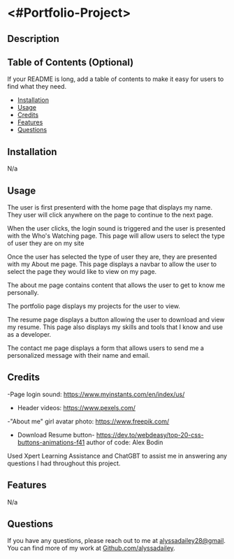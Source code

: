 # <#Portfolio-Project>

## Description




## Table of Contents (Optional)

If your README is long, add a table of contents to make it easy for users to find what they need.

- [Installation](#installation)
- [Usage](#usage)
- [Credits](#credits)
- [Features](#features)
- [Questions](#questions)

## Installation

N/a

## Usage

The user is first presenterd with the home page that displays my name. They user will click anywhere on the page to continue to the next page.

When the user clicks, the login sound is triggered and the user is presented with the Who's Watching page.
This page will allow users to select the type of user they are on my site

Once the user has selected the type of user they are, they are presented with my About me page.
This page displays a navbar to allow the user to select the page they would like to view on my page. 

The about me page contains content that allows the user to get to know me personally.

The portfolio page displays my projects for the user to view.

The resume page displays a button allowing the user to download and view my resume. This page also displays my skills and tools that I know and use as a developer.

The contact me page displays a form that allows users to send me a personalized message with their name and email.

## Credits

-Page login sound: https://www.myinstants.com/en/index/us/

- Header videos: https://www.pexels.com/

-"About me" girl avatar photo: https://www.freepik.com/

- Download Resume button- https://dev.to/webdeasy/top-20-css-buttons-animations-f41  author of code: Alex Bodin

Used Xpert Learning Assistance and ChatGBT to assist me in answering any questions I had throughout this project.


## Features

N/a

## Questions

If you have any questions, please reach out to me at [alyssadailey28@gmail](mailto:alyssadailey28@gmail).
You can find more of my work at [Github.com/alyssadailey](https://github.com/Github.com/alyssadailey).



